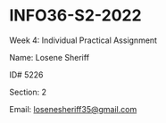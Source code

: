 # INFO36-S2-2022

Week 4: Individual Practical Assignment

Name: Losene Sheriff

ID#   5226

Section: 2

Email: losenesheriff35@gmail.com
